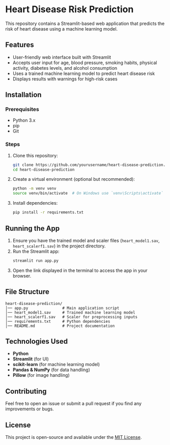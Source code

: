 # Heart Disease Risk Prediction

This repository contains a Streamlit-based web application that predicts the risk of heart disease using a machine learning model.

## Features
- User-friendly web interface built with Streamlit
- Accepts user input for age, blood pressure, smoking habits, physical activity, diabetes levels, and alcohol consumption
- Uses a trained machine learning model to predict heart disease risk
- Displays results with warnings for high-risk cases

## Installation

### Prerequisites
- Python 3.x
- pip
- Git

### Steps
1. Clone this repository:
   ```sh
   git clone https://github.com/yourusername/heart-disease-prediction.git
   cd heart-disease-prediction
   ```
2. Create a virtual environment (optional but recommended):
   ```sh
   python -m venv venv
   source venv/bin/activate  # On Windows use `venv\Scripts\activate`
   ```
3. Install dependencies:
   ```sh
   pip install -r requirements.txt
   ```

## Running the App
1. Ensure you have the trained model and scaler files (`heart_model1.sav`, `heart_scalerf1.sav`) in the project directory.
2. Run the Streamlit app:
   ```sh
   streamlit run app.py
   ```
3. Open the link displayed in the terminal to access the app in your browser.

## File Structure
```
heart-disease-prediction/
│── app.py               # Main application script
│── heart_model1.sav     # Trained machine learning model
│── heart_scalerf1.sav   # Scaler for preprocessing inputs
│── requirements.txt     # Python dependencies
│── README.md            # Project documentation
```

## Technologies Used
- **Python**
- **Streamlit** (for UI)
- **scikit-learn** (for machine learning model)
- **Pandas & NumPy** (for data handling)
- **Pillow** (for image handling)

## Contributing
Feel free to open an issue or submit a pull request if you find any improvements or bugs.

## License
This project is open-source and available under the [MIT License](LICENSE).

